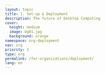 ```yaml
---
layout: topic
title: 1. Set-up & Deployment
description: The future of Desktop Computing
cover:
  height: medium
  image: bg01.jpg
  background: orange
namespace: org-deployment
nav: org
priority: 1
type: org
permalink: /for-organizations/deployment/
lang: en
---
```

